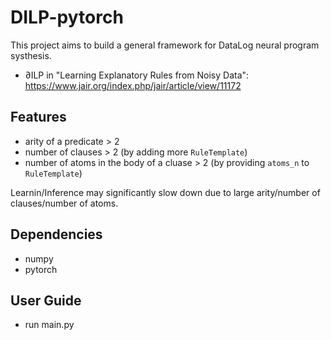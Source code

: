 # DILP-pytorch
This project aims to build a general framework for DataLog neural program systhesis.

* ∂ILP in "Learning Explanatory Rules from Noisy Data": https://www.jair.org/index.php/jair/article/view/11172

## Features

* arity of a predicate > 2
* number of clauses > 2 (by adding more `RuleTemplate`)
* number of atoms in the body of a cluase > 2 (by providing `atoms_n` to `RuleTemplate`)

Learnin/Inference may significantly slow down due to large arity/number of clauses/number of atoms.

## Dependencies

* numpy
* pytorch

## User Guide
* run main.py
